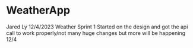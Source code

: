 # WeatherApp
Jared Ly
12/4/2023
Weather Sprint 1
Started on the design and got the api call to work properly/not many huge changes but more will be happening 12/4
